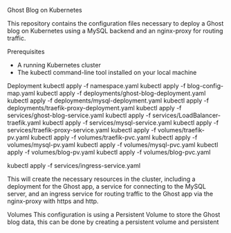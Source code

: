 Ghost Blog on Kubernetes

This repository contains the configuration files necessary to deploy a Ghost blog on Kubernetes using a MySQL backend and an nginx-proxy for routing traffic.

Prerequisites
- A running Kubernetes cluster
- The kubectl command-line tool installed on your local machine

Deployment
kubectl apply -f namespace.yaml
kubectl apply -f blog-config-map.yaml
kubectl apply -f deployments/ghost-blog-deployment.yaml
kubectl apply -f deployments/mysql-deployment.yaml
kubectl apply -f deployments/traefik-proxy-deployment.yaml
kubectl apply -f services/ghost-blog-service.yaml
kubectl apply -f services/LoadBalancer-traefik.yaml
kubectl apply -f services/mysql-service.yaml
kubectl apply -f services/traefik-proxy-service.yaml
kubectl apply -f volumes/traefik-pv.yaml
kubectl apply -f volumes/traefik-pvc.yaml
kubectl apply -f volumes/mysql-pv.yaml
kubectl apply -f volumes/mysql-pvc.yaml
kubectl apply -f volumes/blog-pv.yaml
kubectl apply -f volumes/blog-pvc.yaml

kubectl apply -f services/ingress-service.yaml

This will create the necessary resources in the cluster, including a deployment for the Ghost app, a service for connecting to the MySQL server, and an ingress service for routing traffic to the Ghost app via the nginx-proxy with https and http.

Volumes
This configuration is using a Persistent Volume to store the Ghost blog data, this can be done by creating a persistent volume and persistent
